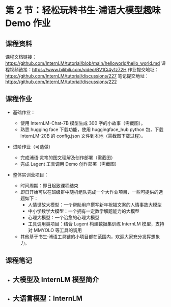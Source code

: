 # 第 2 节：轻松玩转书生·浦语大模型趣味 Demo 作业

## 课程资料
课程文档链接：https://github.com/InternLM/tutorial/blob/main/helloworld/hello_world.md
课程视频链接：https://www.bilibili.com/video/BV1Ci4y1z72H
作业提交地址：https://github.com/InternLM/tutorial/discussions/227
笔记提交地址：https://github.com/InternLM/tutorial/discussions/222

## 课程作业
- 基础作业：
  - 使用 InternLM-Chat-7B 模型生成 300 字的小故事（需截图）。
  - 熟悉 hugging face 下载功能，使用 huggingface_hub python 包，下载 InternLM-20B 的 config.json 文件到本地（需截图下载过程）。

- 进阶作业（可选做）
  - 完成浦语·灵笔的图文理解及创作部署（需截图）
  - 完成 Lagent 工具调用 Demo 创作部署（需截图）

- 整体实训营项目：
  - 时间周期：即日起致课程结束
  - 即日开始可以在班级群中随机组队完成一个大作业项目，一些可提供的选题如下：
    - 人情世故大模型：一个帮助用户撰写新年祝福文案的人情事故大模型
    - 中小学数学大模型：一个拥有一定数学解题能力的大模型
    - 心理大模型：一个治愈的心理大模型
    - 工具调用类项目：结合 Lagent 构建数据集训练 InternLM 模型，支持对 MMYOLO 等工具的调用
  - 其他基于书生·浦语工具链的小项目都在范围内，欢迎大家充分发挥想象力。

## 课程笔记
- 大模型及 InternLM 模型简介
  - 
- 大语言模型：InternLM
  - 
